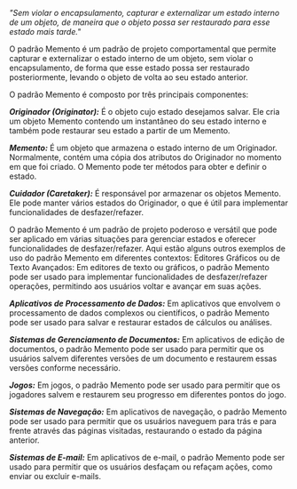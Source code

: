 *"Sem violar o encapsulamento, capturar e externalizar um estado interno de um objeto, de maneira que o objeto possa ser restaurado para esse estado mais tarde."*

O padrão Memento é um padrão de projeto comportamental que permite capturar e externalizar o estado interno de um objeto, sem violar o encapsulamento, de forma que esse estado possa ser restaurado posteriormente, levando o objeto de volta ao seu estado anterior.

O padrão Memento é composto por três principais componentes:

***Originador (Originator):*** É o objeto cujo estado desejamos salvar. Ele cria um objeto Memento contendo um instantâneo do seu estado interno e também pode restaurar seu estado a partir de um Memento.

***Memento:*** É um objeto que armazena o estado interno de um Originador. Normalmente, contém uma cópia dos atributos do Originador no momento em que foi criado. O Memento pode ter métodos para obter e definir o estado.

***Cuidador (Caretaker):*** É responsável por armazenar os objetos Memento. Ele pode manter vários estados do Originador, o que é útil para implementar funcionalidades de desfazer/refazer.

O padrão Memento é um padrão de projeto poderoso e versátil que pode ser aplicado em várias situações para gerenciar estados e oferecer funcionalidades de desfazer/refazer. Aqui estão alguns outros exemplos de uso do padrão Memento em diferentes contextos:
Editores Gráficos ou de Texto Avançados: Em editores de texto ou gráficos, o padrão Memento pode ser usado para implementar funcionalidades de desfazer/refazer operações, permitindo aos usuários voltar e avançar em suas ações.


***Aplicativos de Processamento de Dados:*** Em aplicativos que envolvem o processamento de dados complexos ou científicos, o padrão Memento pode ser usado para salvar e restaurar estados de cálculos ou análises.

***Sistemas de Gerenciamento de Documentos:*** Em aplicativos de edição de documentos, o padrão Memento pode ser usado para permitir que os usuários salvem diferentes versões de um documento e restaurem essas versões conforme necessário.

***Jogos:*** Em jogos, o padrão Memento pode ser usado para permitir que os jogadores salvem e restaurem seu progresso em diferentes pontos do jogo.

***Sistemas de Navegação:*** Em aplicativos de navegação, o padrão Memento pode ser usado para permitir que os usuários naveguem para trás e para frente através das páginas visitadas, restaurando o estado da página anterior.

***Sistemas de E-mail:*** Em aplicativos de e-mail, o padrão Memento pode ser usado para permitir que os usuários desfaçam ou refaçam ações, como enviar ou excluir e-mails.